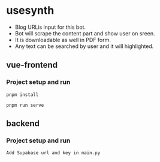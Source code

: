 # usesynth

- Blog URLis input for this bot.
- Bot will scrape the content part and show user on sreen.
- It is downloadable as well in PDF form.
- Any text can be searched by user and it will highlighted.

## vue-frontend

### Project setup and run
```
pnpm install
```
```
pnpm run serve
```

## backend

### Project setup and run
```
Add Supabase url and key in main.py
```
```uvicorn main:app --reload
```
